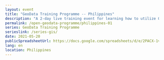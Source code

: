 ```yaml
---
layout: event
title: "GeoData Training Programme -- Philippines"
description: "A 2-day live training event for learning how to utilize QGIS, OpenStreetMap, and Facebook's High Resolution Settlement Layer for public health and disaster response."
permalink: /open-geodata-programme/philippines-01
series: GeoData Training Programme
serieslink: /series-gis/
date: 2021-05-20
publicSpreadsheetUrl: https://docs.google.com/spreadsheets/d/e/2PACX-1vRfKFvOJA1gjkjPrVBI3Y-rYNylnnQ2clRVAwbiI2bN0mk3k5aTmAyhIDyPabnoU3qcZwNofMd3hVvC/pub?gid=0&single=true&output=csv
lang: en
location: Philippines
---
```

